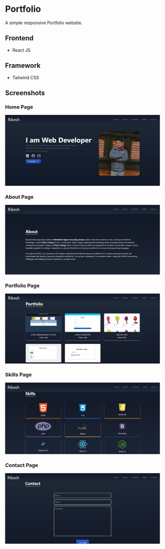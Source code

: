 
# Portfolio

A simple responsive Portfolio website.



## Frontend

- React JS

## Framework

- Tailwind CSS


## Screenshots

### Home Page
![App Screenshot](https://github.com/rikeshmhz/pro/blob/master/public/Screenshot/home.JPG?raw=true)

### About Page
![App Screenshot](https://github.com/rikeshmhz/pro/blob/master/public/Screenshot/about.JPG?raw=true)

### Portfolio Page
![App Screenshot](https://github.com/rikeshmhz/pro/blob/master/public/Screenshot/portfolio.JPG?raw=true)

### Skills Page
![App Screenshot](https://github.com/rikeshmhz/pro/blob/master/public/Screenshot/skills.JPG?raw=true)

### Contact Page
![App Screenshot](https://github.com/rikeshmhz/pro/blob/master/public/Screenshot/contact.JPG?raw=true)





